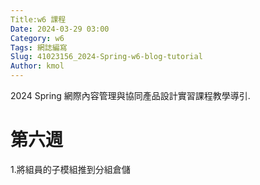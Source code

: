 ```yaml
---
Title:w6 課程
Date: 2024-03-29 03:00
Category: w6
Tags: 網誌編寫
Slug: 41023156_2024-Spring-w6-blog-tutorial
Author: kmol
---
```


2024 Spring 網際內容管理與協同產品設計實習課程教學導引.

<!-- PELICAN_END_SUMMARY -->

# 第六週

1.將組員的子模組推到分組倉儲